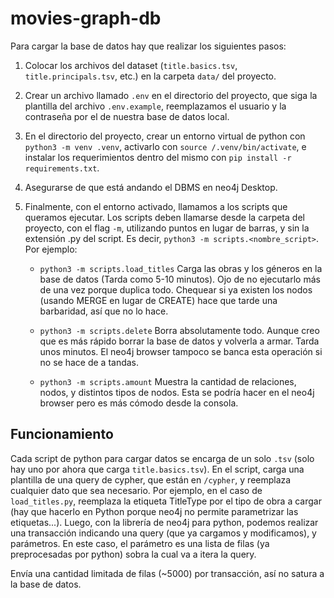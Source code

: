 # movies-graph-db

Para cargar la base de datos hay que realizar los siguientes pasos:

1. Colocar los archivos del dataset (`title.basics.tsv`, `title.principals.tsv`, etc.) en la carpeta `data/` del proyecto.

2. Crear un archivo llamado `.env` en el directorio del proyecto, que siga la plantilla del archivo `.env.example`, reemplazamos el usuario y la contraseña por el de nuestra base de datos local.

3. En el directorio del proyecto, crear un entorno virtual de python con `python3 -m venv .venv`, activarlo con `source /.venv/bin/activate`, e instalar los requerimientos dentro del mismo con `pip install -r requirements.txt`.

4. Asegurarse de que está andando el DBMS en neo4j Desktop.

5. Finalmente, con el entorno activado, llamamos a los scripts que queramos ejecutar. Los scripts deben llamarse desde la carpeta del proyecto, con el flag `-m`, utilizando puntos en lugar de barras, y sin la extensión .py del script. Es decir, `python3 -m scripts.<nombre_script>`. Por ejemplo:

    - `python3 -m scripts.load_titles` Carga las obras y los géneros en la base de datos (Tarda como 5-10 minutos). Ojo de no ejecutarlo más de una vez porque duplica todo. Chequear si ya existen los nodos  (usando MERGE en lugar de CREATE) hace que tarde una barbaridad, así que no lo hace.

    - `python3 -m scripts.delete` Borra absolutamente todo. Aunque creo que es más rápido borrar la base de datos y volverla a armar. Tarda unos minutos. El neo4j browser tampoco se banca esta operación si no se hace de a tandas.

    - `python3 -m scripts.amount` Muestra la cantidad de relaciones, nodos, y distintos tipos de nodos. Esta se podría hacer en el neo4j browser pero es más cómodo desde la consola.

## Funcionamiento

Cada script de python para cargar datos se encarga de un solo `.tsv` (solo hay uno por ahora que carga `title.basics.tsv`). En el script, carga una plantilla de una query de cypher, que están en `/cypher`, y reemplaza cualquier dato que sea necesario. Por ejemplo, en el caso de `load_titles.py`, reemplaza la etiqueta TitleType por el tipo de obra a cargar (hay que hacerlo en Python porque neo4j no permite parametrizar las etiquetas...). Luego, con la librería de neo4j para python, podemos realizar una transacción indicando una query (que ya cargamos y modificamos), y parámetros. En este caso, el parámetro es una lista de filas (ya preprocesadas por python) sobra la cual va a itera la query.

Envía una cantidad limitada de filas (~5000) por transacción, así no satura a la base de datos.
